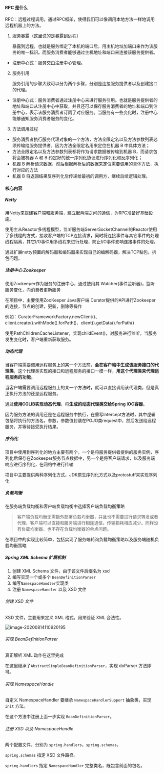 #### RPC 是什么

RPC：远程过程调用。通过RPC框架，使得我们可以像调用本地方法一样地调用远程机器上的方法。

1. 服务暴露（这里说的是暴露到远程）

   暴露到远程，也就是服务绑定了本机的端口后，用主机地址加端口来作为该服务的唯一标识。而服务消费者能够通过主机地址和端口来连接该服务提供者。

- 注册中心式：服务交由注册中心管理。

2. 服务引用

   服务引用的步骤大致可以分为两个步骤，分别是连接服务提供者以及创建接口的代理。

- 注册中心式：服务消费者通过注册中心来进行服务引用。也就是服务提供者的地址和端口从注册中心中获取，并且还可以保存服务消费者的地址和端口到注册中心，表示该服务消费者订阅了对应服务。当服务有一些变化时，注册中心能够通知服务消费者服务的变化。

3. 方法调用过程

- 服务消费者执行服务代理对象的一个方法，方法全限定名以及方法参数列表必须传输给服务提供者，因为方法全限定名用来定位在机器 B 中具体方法；
- 方法全限定名以及方法参数列表都将作为请求数据被传输到机器 B，而请求包将会被机器 A 和 B 约定好的统一序列化协议进行序列化和反序列化；
- 机器 B 解析请求数据，然后根据解析后的数据来定位需要调用的具体方法，执行对应的方法
-  机器 B 将返回结果反序列化后传递给最初的调用方，继续后续逻辑处理。

#### 核心内容

##### Netty

用Netty来搭建客户端和服务端，建立起两端之间的通信，为RPC准备好基础设施。

使用主从Reactor多线程模型，监听服务端ServerSocketChannel的Reactor使用了多线程的方式，接收客户端的TCP连接请求，同时将连接事件与其它事件的处理线程隔离，其它I/O事件用多线程来进行处理，防止I/O事件影响连接事件的处理。

通过扩展netty预置的解码器和编码器来实现自己的编解码器，解决TCP粘包，拆包问题。

##### 注册中心 Zookeeper

使用Zookeeper作为服务的注册中心，通过使用其 Watcher(事件监听器)，监听服务变化，向消费者更新服务

在项目中，主要使用ZooKeeper Java客户端 Curator提供的API进行Zookeeper的连接，节点的创建，更新，删除等操作

例如：CuratorFrameworkFactory.newClient()、client.create().withMode().forPath()、client().getData().forPath()

使用PathChildrenCacheListener，实现childEvent()，对服务进行监听，当服务发生变化时，客户端重新获取服务。

##### 动态代理

当客户端需要调用远程服务上的某一个方法前，**会在客户端中生成该服务接口的代理类**，这个代理类实现的接口和远程服务的接口一模一样，**用这个代理类来代理远程服务的功能**。

当客户端需要调用远程服务上的某一个方法时，就可以直接调用该代理类，但是真正执行方法的还是远程服务。

通过**使用CGLIB实现动态代理**，将**生成的动态代理类交给Spring IOC容器**。

因为服务方法的调用还是在远程服务中执行，在重写Intercept方法时，其中逻辑包括将执行的方法名，参数，参数值封装在POJO类request中，然后发送给远程服务，并等待接受执行结果。

##### 序列化

项目中使用到序列化的地方主要有两个，一个是将服务提供者提供的服务实例，序列化后保存在Zookeeper服务节点数据中，另一个是将客户端请求，以及服务端响应进行序列化，在网络中进行传输

项目中主要提供两种序列化方式，JDK原生序列化方式以及protostuff来实现序列化

##### 负载均衡

在服务端负载均衡和客户端负载均衡中选择客户端负载均衡策略

> 客户端负载均衡无需额外部署负载均衡器，并且也不需要进行请求转发或者代理，客户端可以直接和服务端进行相连通信，传输损耗相应减少。同样没有负载均衡器，也不存在负载均衡器的单点问题。

在项目中的实现比较简单，包括实现了服务端轮询负载均衡策略以及服务端随机负载均衡策略

##### Spring XML Schema 扩展机制

1. 创建 XML Schema 文件，由于该文件后缀名为 xsd
2. 编写实现一个或多个 `BeanDefinitionParser`
3. 编写`NamespaceHandler`实现类
4. 注册 `NamespaceHandler` 以及 XSD 文件

###### 创建 XSD 文件

XSD 文件，主要用来定义 XML 格式，用来验证 XML 合法性。

![image-20200814110920195](C:\Users\Ori\AppData\Roaming\Typora\typora-user-images\image-20200814110920195.png)

###### 实现 BeanDefinitionParser

真正解析 XML 动作在这里完成

在这里继承了`AbstractSimpleBeanDefinitionParser`，实现 doParser 方法即可。

###### 实现 NamespaceHandle

自定义 NamespaceHandler 要继承 `NamespaceHandlerSupport` 抽象类，实现 `init` 方法。

在这个方法中注册上面一步实现 `BeanDefinitionParser`。

###### 注册 XSD 以及 NamespaceHandle

两个配置文件，分别为 `spring.handlers`，`spring.schemas`。

`spring.schemas` 指定 XSD 文件路径。

`spring.handlers` 指定 `NamespaceHandler` 完整类名，既包含前面的包名。



